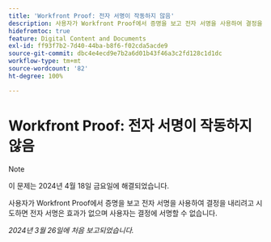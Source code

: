 ```yaml
---
title: 'Workfront Proof: 전자 서명이 작동하지 않음'
description: 사용자가 Workfront Proof에서 증명을 보고 전자 서명을 사용하여 결정을 내리려고 시도하면 전자 서명은 효과가 없으며 사용자는 결정에 서명할 수 없습니다.
hidefromtoc: true
feature: Digital Content and Documents
exl-id: ff93f7b2-7d40-44ba-b8f6-f02cda5acde9
source-git-commit: dbc4e4ecd9e7b2a6d01b43f46a3c2fd128c1d1dc
workflow-type: tm+mt
source-wordcount: '82'
ht-degree: 100%

---
```


# Workfront Proof: 전자 서명이 작동하지 않음

>[!NOTE]
>
>이 문제는 2024년 4월 18일 금요일에 해결되었습니다.

<!--wf. wfp-->

사용자가 Workfront Proof에서 증명을 보고 전자 서명을 사용하여 결정을 내리려고 시도하면 전자 서명은 효과가 없으며 사용자는 결정에 서명할 수 없습니다.

_2024년 3월 26일에 처음 보고되었습니다._
